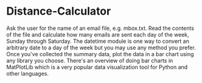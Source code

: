 # Distance-Calculator
Ask the user for the name of an email file, e.g. mbox.txt.  Read the contents of the file and calculate how many emails are sent each day of the week, Sunday through Saturday.  The datetime module is one way to convert an arbitrary date to a day of the week but you may use any method you prefer.       Once you've collected the summary data, plot the data in a bar chart using any library you choose.   There's an overview of doing bar charts in MatPlotLib which is a very popular data visualization tool for Python and other languages.
